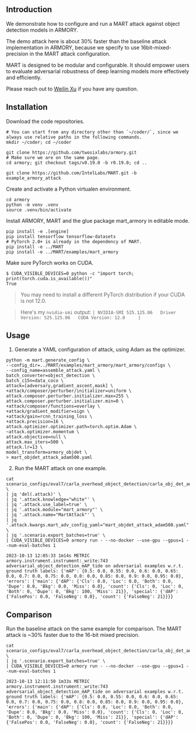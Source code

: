 ## Introduction

We demonstrate how to configure and run a MART attack against object detection models in ARMORY.

The demo attack here is about 30% faster than the baseline attack implementation in ARMORY, because we specify to use 16bit-mixed-precision in the MART attack configuration.

MART is designed to be modular and configurable. It should empower users to evaluate adversarial robustness of deep learning models more effectively and efficiently.

Please reach out to [Weilin Xu](mailto:weilin.xu@intel.com) if you have any question.

## Installation

Download the code repositories.

```shell
# You can start from any directory other than `~/coder/`, since we always use relative paths in the following commands.
mkdir ~/coder; cd ~/coder

git clone https://github.com/twosixlabs/armory.git
# Make sure we are on the same page.
cd armory; git checkout tags/v0.19.0 -b r0.19.0; cd ..

git clone https://github.com/IntelLabs/MART.git -b example_armory_attack
```

Create and activate a Python virtualen environment.

```shell
cd armory
python -m venv .venv
source .venv/bin/activate
```

Install ARMORY, MART and the glue package mart_armory in editable mode.

```shell
pip install -e .[engine]
pip install tensorflow tensorflow-datasets
# PyTorch 2.0+ is already in the dependency of MART.
pip install -e ../MART
pip install -e ../MART/examples/mart_armory
```

Make sure PyTorch works on CUDA.

```console
$ CUDA_VISIBLE_DEVICES=0 python -c "import torch; print(torch.cuda.is_available())"
True
```

> You may need to install a different PyTorch distribution if your CUDA is not 12.0.

> Here's my `nvidia-smi` output: `| NVIDIA-SMI 525.125.06   Driver Version: 525.125.06   CUDA Version: 12.0     |`

## Usage

1. Generate a YAML configuration of attack, using Adam as the optimizer.

```shell
python -m mart.generate_config \
--config_dir=../MART/examples/mart_armory/mart_armory/configs \
--config_name=assemble_attack.yaml \
batch_converter=object_detection \
batch_c15n=data_coco \
attack=[adversary,gradient_ascent,mask] \
+attack/composer/perturber/initializer=uniform \
attack.composer.perturber.initializer.max=255 \
attack.composer.perturber.initializer.min=0 \
+attack/composer/functions=overlay \
+attack/gradient_modifier=sign \
+attack/gain=rcnn_training_loss \
+attack.precision=16 \
attack.optimizer.optimizer.path=torch.optim.Adam \
~attack.optimizer.momentum \
attack.objective=null \
attack.max_iters=500 \
attack.lr=13 \
model_transform=armory_objdet \
> mart_objdet_attack_adam500.yaml
```

2. Run the MART attack on one example.

```shell
cat scenario_configs/eval7/carla_overhead_object_detection/carla_obj_det_adversarialpatch_undefended.json \
| jq 'del(.attack)' \
| jq '.attack.knowledge="white"' \
| jq '.attack.use_label=true' \
| jq '.attack.module="mart_armory"' \
| jq '.attack.name="MartAttack"' \
| jq '.attack.kwargs.mart_adv_config_yaml="mart_objdet_attack_adam500.yaml"' \
| jq '.scenario.export_batches=true' \
| CUDA_VISIBLE_DEVICES=0 armory run - --no-docker --use-gpu --gpus=1 --num-eval-batches 1
```

```
2023-10-13 12:05:33 1m14s METRIC   armory.instrument.instrument:_write:743 adversarial_object_detection_mAP_tide on adversarial examples w.r.t. ground truth labels: {'mAP': {0.5: 0.0, 0.55: 0.0, 0.6: 0.0, 0.65: 0.0, 0.7: 0.0, 0.75: 0.0, 0.8: 0.0, 0.85: 0.0, 0.9: 0.0, 0.95: 0.0}, 'errors': {'main': {'dAP': {'Cls': 0.0, 'Loc': 0.0, 'Both': 0.0, 'Dupe': 0.0, 'Bkg': 0.0, 'Miss': 0.0}, 'count': {'Cls': 0, 'Loc': 0, 'Both': 0, 'Dupe': 0, 'Bkg': 100, 'Miss': 21}}, 'special': {'dAP': {'FalsePos': 0.0, 'FalseNeg': 0.0}, 'count': {'FalseNeg': 21}}}}
```

## Comparison

Run the baseline attack on the same example for comparison. The MART attack is ~30% faster due to the 16-bit mixed precision.

```shell
cat scenario_configs/eval7/carla_overhead_object_detection/carla_obj_det_adversarialpatch_undefended.json \
| jq '.scenario.export_batches=true' \
| CUDA_VISIBLE_DEVICES=0 armory run - --no-docker --use-gpu --gpus=1 --num-eval-batches 1
```

```console
2023-10-13 12:11:50 1m33s METRIC   armory.instrument.instrument:_write:743 adversarial_object_detection_mAP_tide on adversarial examples w.r.t. ground truth labels: {'mAP': {0.5: 0.0, 0.55: 0.0, 0.6: 0.0, 0.65: 0.0, 0.7: 0.0, 0.75: 0.0, 0.8: 0.0, 0.85: 0.0, 0.9: 0.0, 0.95: 0.0}, 'errors': {'main': {'dAP': {'Cls': 0.0, 'Loc': 0.0, 'Both': 0.0, 'Dupe': 0.0, 'Bkg': 0.0, 'Miss': 0.0}, 'count': {'Cls': 0, 'Loc': 0, 'Both': 0, 'Dupe': 0, 'Bkg': 100, 'Miss': 21}}, 'special': {'dAP': {'FalsePos': 0.0, 'FalseNeg': 0.0}, 'count': {'FalseNeg': 21}}}}
```
